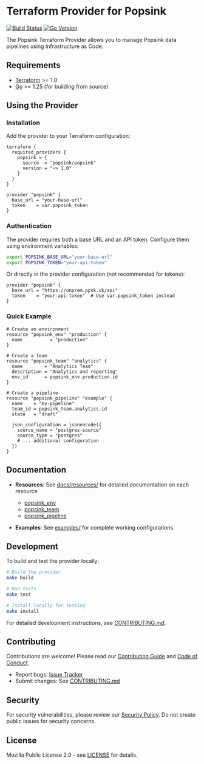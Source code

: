 # Terraform Provider for Popsink

[![Build Status](https://github.com/Popsink/popsink-terraform-provider/workflows/test/badge.svg)](https://github.com/Popsink/popsink-terraform-provider/actions)
[![Go Version](https://img.shields.io/github/go-mod/go-version/Popsink/popsink-terraform-provider)](https://golang.org/)

The Popsink Terraform Provider allows you to manage Popsink data pipelines using Infrastructure as Code.

## Requirements

- [Terraform](https://www.terraform.io/downloads.html) >= 1.0
- [Go](https://golang.org/doc/install) >= 1.25 (for building from source)

## Using the Provider

### Installation

Add the provider to your Terraform configuration:

```hcl
terraform {
  required_providers {
    popsink = {
      source  = "popsink/popsink"
      version = "~> 1.0"
    }
  }
}

provider "popsink" {
  base_url = "your-base-url"
  token    = var.popsink_token
}
```

### Authentication

The provider requires both a base URL and an API token. Configure them using environment variables:

```bash
export POPSINK_BASE_URL="your-base-url"
export POPSINK_TOKEN="your-api-token"
```

Or directly in the provider configuration (not recommended for tokens):

```hcl
provider "popsink" {
  base_url = "https://onprem.ppsk.uk/api"
  token    = "your-api-token"  # Use var.popsink_token instead
}
```

### Quick Example

```hcl
# Create an environment
resource "popsink_env" "production" {
  name          = "production"
}

# Create a team
resource "popsink_team" "analytics" {
  name        = "Analytics Team"
  description = "Analytics and reporting"
  env_id      = popsink_env.production.id
}

# Create a pipeline
resource "popsink_pipeline" "example" {
  name    = "my-pipeline"
  team_id = popsink_team.analytics.id
  state   = "draft"

  json_configuration = jsonencode({
    source_name = "postgres-source"
    source_type = "postgres"
    # ... additional configuration
  })
}
```

## Documentation

- **Resources**: See [docs/resources/](./docs/resources/) for detailed documentation on each resource
  - [popsink_env](./docs/resources/env.md)
  - [popsink_team](./docs/resources/team.md)
  - [popsink_pipeline](./docs/resources/pipeline.md)

- **Examples**: See [examples/](./examples/) for complete working configurations

## Development

To build and test the provider locally:

```bash
# Build the provider
make build

# Run tests
make test

# Install locally for testing
make install
```

For detailed development instructions, see [CONTRIBUTING.md](CONTRIBUTING.md).

## Contributing

Contributions are welcome! Please read our [Contributing Guide](CONTRIBUTING.md) and [Code of Conduct](CODE_OF_CONDUCT.md).

- Report bugs: [Issue Tracker](https://github.com/Popsink/popsink-terraform-provider/issues)
- Submit changes: See [CONTRIBUTING.md](CONTRIBUTING.md)

## Security

For security vulnerabilities, please review our [Security Policy](SECURITY.md). Do not create public issues for security concerns.

## License

Mozilla Public License 2.0 - see [LICENSE](./LICENSE) for details.
